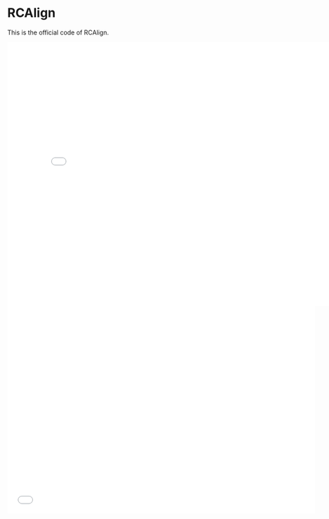 # RCAlign
This is the official code of RCAlign.

<iframe 
src="[https://drive.google.com/file/d/13AXl33a4Ny17PpvvqQCPHBP3i4K8xsPI/view?usp=drive_link](https://drive.google.com/file/d/13AXl33a4Ny17PpvvqQCPHBP3i4K8xsPI/view?usp=drive_link)" 
scrolling="no" 
border="0" 
frameborder="no" 
framespacing="0" 
allowfullscreen="true" 
height=600 
width=800> 
</iframe>

<iframe src="//player.bilibili.com/player.html?aid=720018804&bvid=BV1qQ4y1Y7V2&cid=395043780&page=1" scrolling="no" border="0" frameborder="no" framespacing="0" allowfullscreen="true"  width="700px" height="472px"> </iframe>



